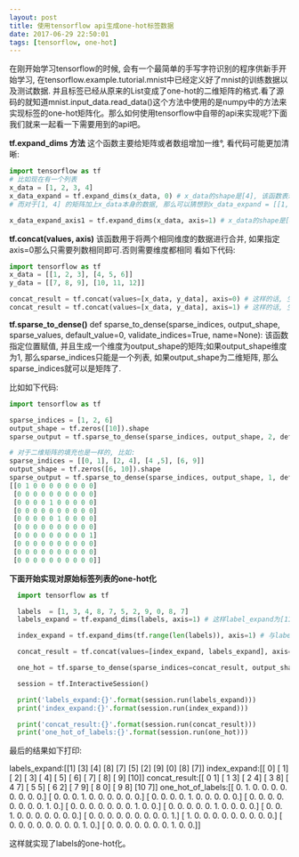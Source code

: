 ```yaml
---
layout: post
title: 使用tensorflow api生成one-hot标签数据
date: 2017-06-29 22:50:01
tags: [tensorflow, one-hot]
---
```


在刚开始学习tensorflow的时候, 会有一个最简单的手写字符识别的程序供新手开始学习, 在tensorflow.example.tutorial.mnist中已经定义好了mnist的训练数据以及测试数据. 并且标签已经从原来的List变成了one-hot的二维矩阵的格式.看了源码的就知道mnist.input_data.read_data()这个方法中使用的是numpy中的方法来实现标签的one-hot矩阵化。那么如何使用tensorflow中自带的api来实现呢?下面我们就来一起看一下需要用到的api吧。

**tf.expand_dims 方法**
这个函数主要给矩阵或者数组增加一维°, 看代码可能更加清晰:

```python
import tensorflow as tf
# 比如现在有一个列表
x_data = [1, 2, 3, 4]
x_data_expand = tf.expand_dims(x_data, 0) # x_data的shape是[4], 该函数表示在最前面的位置增加一维, 就会变成[1, 4]
# 而对于[1, 4] 的矩阵加上x_data本身的数据, 那么可以猜想到x_data_expand = [[1, 2, 3, 4]]

x_data_expand_axis1 = tf.expand_dims(x_data, axis=1) # x_data的shape是[4], 而axis=1表示在本来的矩阵的第1列加一维, 所以x_data_expand_axis1是[4, 1] 4行一列的矩阵, 并且把原始数据套进去可知: x_data_expand_axis1 = [[1], [2], [3], [4]], 但是这个axis的参数值不能大于矩阵的列数, 比如矩阵shape为[1, 2, 3] 那么axis=0 则会生成[1, 1, 2, 3], axis=1则会生成[1, 1, 2, 3], axis=2则会生成[1, 2, 1, 3], axis=3则会生成[1, 2, 3, 1]。就是在某一个位置插入一列
```

**tf.concat(values, axis)**
该函数用于将两个相同维度的数据进行合并, 如果指定axis=0那么只需要列数相同即可.否则需要维度都相同 看如下代码:

```python
import tensorflow as tf
x_data = [[1, 2, 3], [4, 5, 6]]
y_data = [[7, 8, 9], [10, 11, 12]]

concat_result = tf.concat(values=[x_data, y_data], axis=0) # 这样的话, 生成的数据是[[1, 2, 3], [7, 8, 9], [4, 5, 6], [10, 11, 12]]
concat_result = tf.concat(values=[x_data, y_data], axis=1) # 这样的话, 生成的数据是[[ 1  2  3  7  8  9], [ 4  5  6 10 11 12]], 三维的甚至更高维度的数据稍后再尝试
```

**tf.sparse_to_dense()**
def sparse_to_dense(sparse_indices,
                    output_shape,
                    sparse_values,
                    default_value=0,
                    validate_indices=True,
                    name=None):
该函数指定位置赋值, 并且生成一个维度为output_shape的矩阵;如果output_shape维度为1, 那么sparse_indices只能是一个列表, 如果output_shape为二维矩阵, 那么sparse_indices就可以是矩阵了.

比如如下代码:

```python
import tensorflow as tf

sparse_indices = [1, 2, 6]
output_shape = tf.zeros([10]).shape
sparse_output = tf.sparse_to_dense(sparse_indices, output_shape, 2, default_value=0) # 生成的结果为:sparse_output:[0 2 2 0 0 0 2 0 0 0] 就是在位置1, 2, 6的位置填充2 其余位置填充0

# 对于二维矩阵的填充也是一样的, 比如:
sparse_indices = [[0, 1], [2, 4], [4 ,5], [6, 9]]
output_shape = tf.zeros([6, 10]).shape
sparse_output = tf.sparse_to_dense(sparse_indices, output_shape, 1, default_value=0) #生成的数据如下:# 生成的数据如下:sparse_output:
[[0 1 0 0 0 0 0 0 0 0]
 [0 0 0 0 0 0 0 0 0 0]
 [0 0 0 0 1 0 0 0 0 0]
 [0 0 0 0 0 0 0 0 0 0]
 [0 0 0 0 0 1 0 0 0 0]
 [0 0 0 0 0 0 0 0 0 0]
 [0 0 0 0 0 0 0 0 0 1]
 [0 0 0 0 0 0 0 0 0 0]
 [0 0 0 0 0 0 0 0 0 0]
 [0 0 0 0 0 0 0 0 0 0]]
```

**下面开始实现对原始标签列表的one-hot化**

```python
  import tensorflow as tf

  labels  = [1, 3, 4, 8, 7, 5, 2, 9, 0, 8, 7]
  labels_expand = tf.expand_dims(labels, axis=1) # 这样label_expand为[11, 1]的数据

  index_expand = tf.expand_dims(tf.range(len(labels)), axis=1) # 与label_expand中的元素一一对应

  concat_result = tf.concat(values=[index_expand, labels_expand], axis=1) # 将上述两组数据组合在一起

  one_hot = tf.sparse_to_dense(sparse_indices=concat_result, output_shape=tf.zeros([len(labels), 10]).shape, sparse_values=1.0, default_value=0.0)

  session = tf.InteractiveSession()

  print('labels_expand:{}'.format(session.run(labels_expand)))
  print('index_expand:{}'.format(session.run(index_expand)))

  print('concat_result:{}'.format(session.run(concat_result)))
  print('one_hot_of_labels:{}'.format(session.run(one_hot)))
```

最后的结果如下打印:

  labels_expand:[[1]
  [3]
  [4]
  [8]
  [7]
  [5]
  [2]
  [9]
  [0]
  [8]
  [7]]
  index_expand:[[ 0]
  [ 1]
  [ 2]
  [ 3]
  [ 4]
  [ 5]
  [ 6]
  [ 7]
  [ 8]
  [ 9]
  [10]]
  concat_result:[[ 0  1]
  [ 1  3]
  [ 2  4]
  [ 3  8]
  [ 4  7]
  [ 5  5]
  [ 6  2]
  [ 7  9]
  [ 8  0]
  [ 9  8]
  [10  7]]
  one_hot_of_labels:[[ 0.  1.  0.  0.  0.  0.  0.  0.  0.  0.]
  [ 0.  0.  0.  1.  0.  0.  0.  0.  0.  0.]
  [ 0.  0.  0.  0.  1.  0.  0.  0.  0.  0.]
  [ 0.  0.  0.  0.  0.  0.  0.  0.  1.  0.]
  [ 0.  0.  0.  0.  0.  0.  0.  1.  0.  0.]
  [ 0.  0.  0.  0.  0.  1.  0.  0.  0.  0.]
  [ 0.  0.  1.  0.  0.  0.  0.  0.  0.  0.]
  [ 0.  0.  0.  0.  0.  0.  0.  0.  0.  1.]
  [ 1.  0.  0.  0.  0.  0.  0.  0.  0.  0.]
  [ 0.  0.  0.  0.  0.  0.  0.  0.  1.  0.]
  [ 0.  0.  0.  0.  0.  0.  0.  1.  0.  0.]]

这样就实现了labels的one-hot化。
